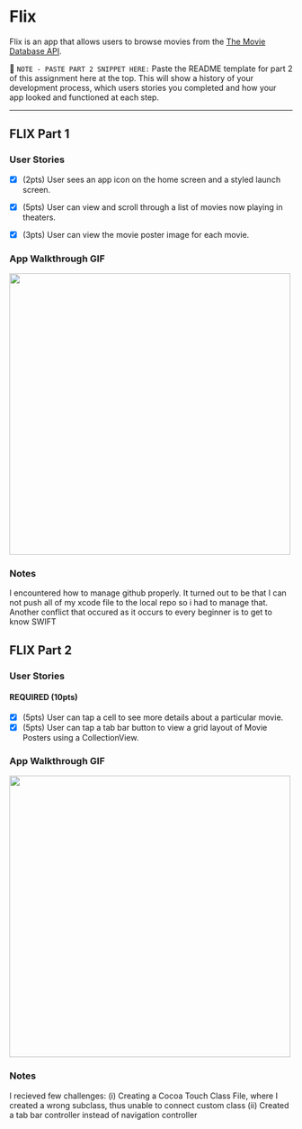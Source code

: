 # Flix

Flix is an app that allows users to browse movies from the [The Movie Database API](http://docs.themoviedb.apiary.io/#).

📝 `NOTE - PASTE PART 2 SNIPPET HERE:` Paste the README template for part 2 of this assignment here at the top. This will show a history of your development process, which users stories you completed and how your app looked and functioned at each step.

---

## FLIX Part 1

### User Stories

- [x]  (2pts) User sees an app icon on the home screen and a styled launch screen.
- [x]  (5pts) User can view and scroll through a list of movies now playing in theaters.
- [x]  (3pts) User can view the movie poster image for each movie.


### App Walkthrough GIF

<img src="http://g.recordit.co/7QpWYtVqpz.gif" width=500><br>

### Notes

I encountered how to manage github properly. It turned out to be that I can not push all of my xcode file to the local repo so i had to manage that. Another conflict that occured as it occurs to every beginner is to get to know SWIFT


## FLIX Part 2

### User Stories

#### REQUIRED (10pts)
- [x] (5pts) User can tap a cell to see more details about a particular movie.
- [x] (5pts) User can tap a tab bar button to view a grid layout of Movie Posters using a CollectionView.

### App Walkthrough GIF

<img src="http://g.recordit.co/bIRrLCii3k.gif" width=500><br>

### Notes

I recieved few challenges:
  (i) Creating a Cocoa Touch Class File, where I created a wrong subclass, thus unable to connect custom class 
  (ii) Created a tab bar controller instead of navigation controller

